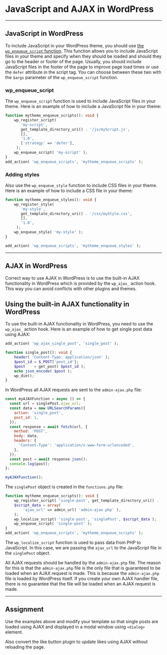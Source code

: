 # JavaScript and AJAX in WordPress

---

## JavaScript in WordPress

To include JavaScript in your WordPress theme, you should use [the `wp_enqueue_script` function](https://developer.wordpress.org/reference/functions/wp_enqueue_script/#parameters). This function allows you to include JavaScript files in your theme and specify when they should be loaded and should they go to the header or footer of the page. Usually, you should include JavaScript files in the footer of the page to improve page load times or use the `defer` attribute in the script tag. You can choose between these two with the `$args` parameter of the `wp_enqueue_script` function.

### wp_enqueue_script

The `wp_enqueue_script` function is used to include JavaScript files in your theme. Here is an example of how to include a JavaScript file in your theme:

```php
function mytheme_enqueue_scripts(): void {
    wp_register_script(
       'my-script',
       get_template_directory_uri() . '/js/myScript.js',
       [],
       '1.0',
       ['strategy' => 'defer'],
     );
    wp_enqueue_script( 'my-script' );
}
add_action( 'wp_enqueue_scripts', 'mytheme_enqueue_scripts' );
```

### Adding styles

Also use the `wp_enqueue_style` function to include CSS files in your theme. Here is an example of how to include a CSS file in your theme:

```php
function mytheme_enqueue_styles(): void {
    wp_register_style(
       'my-style',
       get_template_directory_uri() . '/css/myStyle.css',
       [],
       '1.0',
     );
    wp_enqueue_style( 'my-style' );
}

add_action( 'wp_enqueue_scripts', 'mytheme_enqueue_styles' );
```

---

## AJAX in WordPress

Correct way to use AJAX in WordPress is to use the built-in AJAX functionality in WordPress which is provided by the `wp_ajax_` action hook. This way you can avoid conflicts with other plugins and themes.

## Using the built-in AJAX functionality in WordPress

To use the built-in AJAX functionality in WordPress, you need to use the `wp_ajax_` action hook. Here is an example of how to get single post data using AJAX:

```php
add_action( 'wp_ajax_single_post', 'single_post' );

function single_post(): void {
    header( 'Content-Type: application/json' );
    $post_id = $_POST['post_id'];
    $post    = get_post( $post_id );
    echo json_encode( $post );
    wp_die();
}
```

In WordPress all AJAX requests are sent to the `admin-ajax.php` file:

```javascript
const myAJAXFunction = async () => {
  const url = singlePost.ajax_url;
  const data = new URLSearchParams({
    action: 'single_post',
    post_id: 1,
  });
  const response = await fetch(url, {
    method: 'POST',
    body: data,
    headers: {
      'Content-Type': 'application/x-www-form-urlencoded',
    },
  });
  const post = await response.json();
  console.log(post);
};

myAJAXFunction();
```

The `singlePost` object is created in the `functions.php` file:

```php
function mytheme_enqueue_scripts(): void {
    wp_register_script( 'single-post', get_template_directory_uri() . '/js/singlePost.js', [], '1.0', true );
    $script_data = array(
        'ajax_url' => admin_url( 'admin-ajax.php' ),
    );
    wp_localize_script( 'single-post', 'singlePost', $script_data );
    wp_enqueue_script( 'single-post' );
}
add_action( 'wp_enqueue_scripts', 'mytheme_enqueue_scripts' );
```

The `wp_localize_script` function is used to pass data from PHP to JavaScript. In this case, we are passing the `ajax_url` to the JavaScript file in the `singlePost` object.

All AJAX requests should be handled by the `admin-ajax.php` file. The reason for this is that the `admin-ajax.php` file is the only file that is guaranteed to be loaded when an AJAX request is made. This is because the `admin-ajax.php` file is loaded by WordPress itself. If you create your own AJAX handler file, there is no guarantee that the file will be loaded when an AJAX request is made.

---

## Assignment

Use the examples above and modify your template so that single posts are loaded using AJAX and displayed in a modal window using `<dialog>` element.

Also convert the like button plugin to update likes using AJAX without reloading the page.
